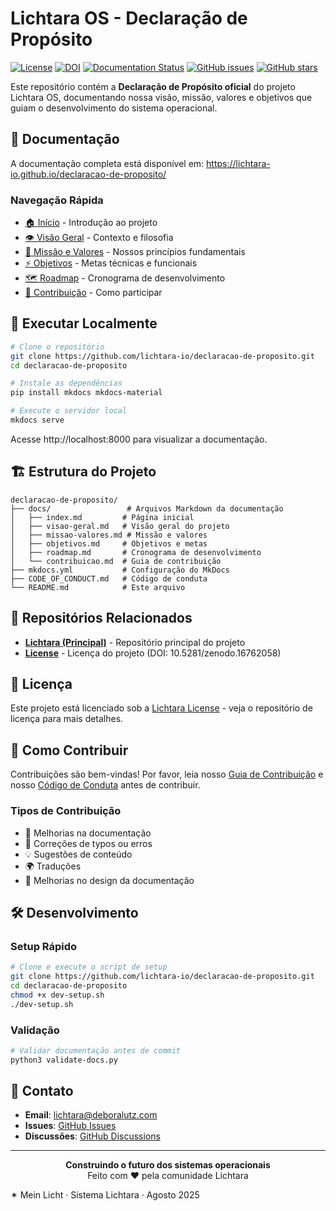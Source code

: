 # Lichtara OS - Declaração de Propósito

[![License](https://img.shields.io/badge/License-Lichtara-blue.svg)](https://github.com/lichtara-io/license)
[![DOI](https://zenodo.org/badge/DOI/10.5281/zenodo.16762058.svg)](https://doi.org/10.5281/zenodo.16762058)
[![Documentation Status](https://github.com/lichtara-io/declaracao-de-proposito/workflows/Deploy%20Documentation/badge.svg)](https://github.com/lichtara-io/declaracao-de-proposito/actions)
[![GitHub issues](https://img.shields.io/github/issues/lichtara-io/declaracao-de-proposito)](https://github.com/lichtara-io/declaracao-de-proposito/issues)
[![GitHub stars](https://img.shields.io/github/stars/lichtara-io/declaracao-de-proposito)](https://github.com/lichtara-io/declaracao-de-proposito/stargazers)

Este repositório contém a **Declaração de Propósito oficial** do projeto Lichtara OS, documentando nossa visão, missão, valores e objetivos que guiam o desenvolvimento do sistema operacional.

## 📖 Documentação

A documentação completa está disponível em: https://lichtara-io.github.io/declaracao-de-proposito/

### Navegação Rápida

- [🏠 Início](docs/index.md) - Introdução ao projeto
- [👁️ Visão Geral](docs/visao-geral.md) - Contexto e filosofia
- [🎯 Missão e Valores](docs/missao-valores.md) - Nossos princípios fundamentais
- [⚡ Objetivos](docs/objetivos.md) - Metas técnicas e funcionais
- [🗺️ Roadmap](docs/roadmap.md) - Cronograma de desenvolvimento
- [🤝 Contribuição](docs/contribuicao.md) - Como participar

## 🚀 Executar Localmente

```bash
# Clone o repositório
git clone https://github.com/lichtara-io/declaracao-de-proposito.git
cd declaracao-de-proposito

# Instale as dependências
pip install mkdocs mkdocs-material

# Execute o servidor local
mkdocs serve
```

Acesse http://localhost:8000 para visualizar a documentação.

## 🏗️ Estrutura do Projeto

```
declaracao-de-proposito/
├── docs/                 # Arquivos Markdown da documentação
│   ├── index.md         # Página inicial
│   ├── visao-geral.md   # Visão geral do projeto
│   ├── missao-valores.md # Missão e valores
│   ├── objetivos.md     # Objetivos e metas
│   ├── roadmap.md       # Cronograma de desenvolvimento
│   └── contribuicao.md  # Guia de contribuição
├── mkdocs.yml           # Configuração do MkDocs
├── CODE_OF_CONDUCT.md   # Código de conduta
└── README.md            # Este arquivo
```

## 🔗 Repositórios Relacionados

- **[Lichtara (Principal)](https://github.com/lichtara-io/lichtara)** - Repositório principal do projeto
- **[License](https://github.com/lichtara-io/license)** - Licença do projeto (DOI: 10.5281/zenodo.16762058)

## 📄 Licença

Este projeto está licenciado sob a [Lichtara License](https://github.com/lichtara-io/license) - veja o repositório de licença para mais detalhes.

## 🤝 Como Contribuir

Contribuições são bem-vindas! Por favor, leia nosso [Guia de Contribuição](docs/contribuicao.md) e nosso [Código de Conduta](CODE_OF_CONDUCT.md) antes de contribuir.

### Tipos de Contribuição

- 📝 Melhorias na documentação
- 🐛 Correções de typos ou erros
- 💡 Sugestões de conteúdo
- 🌍 Traduções
- 🎨 Melhorias no design da documentação

## 🛠️ Desenvolvimento

### Setup Rápido
```bash
# Clone e execute o script de setup
git clone https://github.com/lichtara-io/declaracao-de-proposito.git
cd declaracao-de-proposito
chmod +x dev-setup.sh
./dev-setup.sh
```

### Validação
```bash
# Validar documentação antes de commit
python3 validate-docs.py
```

## 📧 Contato

- **Email**: lichtara@deboralutz.com
- **Issues**: [GitHub Issues](https://github.com/lichtara-io/declaracao-de-proposito/issues)
- **Discussões**: [GitHub Discussions](https://github.com/lichtara-io/lichtara/discussions)

---

<p align="center">
  <strong>Construindo o futuro dos sistemas operacionais</strong><br>
  Feito com ❤️ pela comunidade Lichtara
</p>
✶ Mein Licht · Sistema Lichtara · Agosto 2025
